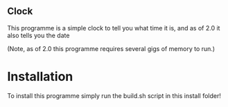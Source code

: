 ## Clock

This programme is a simple clock to tell you what time it is, and as of 2.0 it also tells you the date

(Note, as of 2.0 this programme requires several gigs of memory to run.)


# Installation

To install this programme simply run the build.sh script in this install folder!
